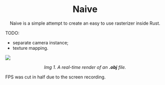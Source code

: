 <h1 align="center"> Naive</h1>

<p align="center">Naive is a simple attempt to create an easy to use rasterizer inside Rust.</p>

TODO:
* separate camera instance;
* texture mapping.

![](imgs/land.gif)

<p align="center"><i>Img 1. A real-time render of an <b>.obj</b> file.</i></p>
  
FPS was cut in half due to the screen recording.
